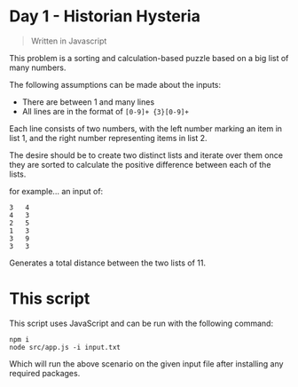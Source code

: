 # Day 1 - Historian Hysteria

> Written in Javascript

This problem is a sorting and calculation-based puzzle based on a big list of many numbers.

The following assumptions can be made about the inputs:

* There are between 1 and many lines
* All lines are in the format of `[0-9]+ {3}[0-9]+`

Each line consists of two numbers, with the left number marking an item in list 1, and the right
number representing items in list 2.

The desire should be to create two distinct lists and iterate over them once they are sorted to
calculate the positive difference between each of the lists.

for example... an input of:

```text
3   4
4   3
2   5
1   3
3   9
3   3
```

Generates a total distance between the two lists of 11.

# This script

This script uses JavaScript and can be run with the following command:

```shell
npm i
node src/app.js -i input.txt
```

Which will run the above scenario on the given input file after installing any required packages.
